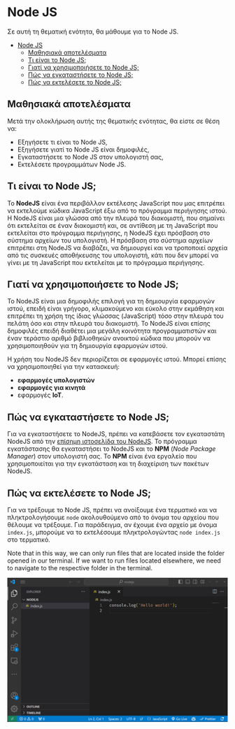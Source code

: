 # Node JS

Σε αυτή τη θεματική ενότητα, θα μάθουμε για το Node JS.

- [Node JS](#node-js)
  - [Μαθησιακά αποτελέσματα](#learning-outcomes)
  - [Τι είναι το Node JS;](#Τι-είναι-το-Node-JS-;)
  - [Γιατί να χρησιμοποιήσετε το Node JS;](#Γιατί-να-χρησιμοποιήσετε-το-Node-JS-;)
  - [Πώς να εγκαταστήσετε το Node JS;](#Πώς-να-εγκαταστήσετε-το-Node-JS-;)
  - [Πώς να εκτελέσετε το Node JS;](#Πώς-να-εκτελέσετε-το-Node-JS-;)

## Μαθησιακά αποτελέσματα

Μετά την ολοκλήρωση αυτής της θεματικής ενότητας, θα είστε σε θέση να:

- Εξηγήσετε τι είναι το Node JS,
- Εξηγήσετε γιατί το Node JS είναι δημοφιλές,
- Εγκαταστήσετε το Node JS στον υπολογιστή σας,
- Εκτελέσετε προγραμμάτων Node JS.

## Τι είναι το Node JS;

Το **NodeJS** είναι ένα περιβάλλον εκτέλεσης JavaScript που μας επιτρέπει να εκτελούμε κώδικα JavaScript έξω από το πρόγραμμα περιήγησης ιστού. Η NodeJS είναι μια γλώσσα από την πλευρά του διακομιστή, που σημαίνει ότι εκτελείται σε έναν διακομιστή και, σε αντίθεση με τη JavaScript που εκτελείται στο πρόγραμμα περιήγησης, η NodeJS έχει πρόσβαση στο σύστημα αρχείων του υπολογιστή. Η πρόσβαση στο σύστημα αρχείων επιτρέπει στη NodeJS να διαβάζει, να δημιουργεί και να τροποποιεί αρχεία από τις συσκευές αποθήκευσης του υπολογιστή, κάτι που δεν μπορεί να γίνει με τη JavaScript που εκτελείται με το πρόγραμμα περιήγησης.


## Γιατί να χρησιμοποιήσετε το Node JS;

Το NodeJS είναι μια δημοφιλής επιλογή για τη δημιουργία εφαρμογών ιστού, επειδή είναι γρήγορο, κλιμακούμενο και εύκολο στην εκμάθηση και επιτρέπει τη χρήση της ίδιας γλώσσας (JavaScript) τόσο στην πλευρά του πελάτη όσο και στην πλευρά του διακομιστή. Το NodeJS είναι επίσης δημοφιλές επειδή διαθέτει μια μεγάλη κοινότητα προγραμματιστών και έναν τεράστιο αριθμό βιβλιοθηκών ανοικτού κώδικα που μπορούν να χρησιμοποιηθούν για τη δημιουργία εφαρμογών ιστού.

Η χρήση του NodeJS δεν περιορίζεται σε εφαρμογές ιστού. Μπορεί επίσης να χρησιμοποιηθεί για την κατασκευή: 

- **εφαρμογές υπολογιστών**
- **εφαρμογές για κινητά**
- εφαρμογές **IoT**.

## Πώς να εγκαταστήσετε το Node JS;

Για να εγκαταστήσετε το NodeJS, πρέπει να κατεβάσετε τον εγκαταστάτη NodeJS από την [επίσημη ιστοσελίδα του NodeJS](https://nodejs.org/en/download). Το πρόγραμμα εγκατάστασης θα εγκαταστήσει το NodeJS και το **NPM** (*Node Package Manager*) στον υπολογιστή σας. Το **NPM** είναι ένα εργαλείο που χρησιμοποιείται για την εγκατάσταση και τη διαχείριση των πακέτων NodeJS.

## Πώς να εκτελέσετε το Node JS;

Για να τρέξουμε το Node JS, πρέπει να ανοίξουμε ένα τερματικό και να πληκτρολογήσουμε `node` ακολουθούμενο από το όνομα του αρχείου που θέλουμε να τρέξουμε. Για παράδειγμα, αν έχουμε ένα αρχείο με όνομα `index.js`, μπορούμε να το εκτελέσουμε πληκτρολογώντας `node index.js` στο τερματικό.

Note that in this way, we can only run files that are located inside the folder opened in our terminal. If we want to run files located elsewhere, we need to navigate to the respective folder in the terminal.


![Running Node](RunningNode.gif)
